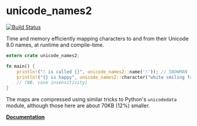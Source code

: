 # unicode_names2

[![Build Status](https://travis-ci.org/ProgVal/unicode_names2.png)](https://travis-ci.org/ProgVal/unicode_names2)

Time and memory efficiently mapping characters to and from their
Unicode 8.0 names, at runtime and compile-time.

```rust
extern crate unicode_names2;

fn main() {
    println!("☃ is called {}", unicode_names2::name('☃')); // SNOWMAN
    println!("{} is happy", unicode_names2::character("white smiling face")); // ☺
    // (NB. case insensitivity)
}
```

The maps are compressed using similar tricks to Python's `unicodedata`
module, although those here are about 70KB (12%) smaller.

[**Documentation**](https://docs.rs/unicode_names2)
